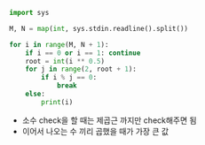 ``` python
import sys

M, N = map(int, sys.stdin.readline().split())

for i in range(M, N + 1):
    if i == 0 or i == 1: continue
    root = int(i ** 0.5)
    for j in range(2, root + 1):
        if i % j == 0:
            break
    else:
        print(i)
```
- 소수 check을 할 때는 제곱근 까지만 check해주면 됨
- 이어서 나오는 수 끼리 곱했을 때가 가장 큰 값